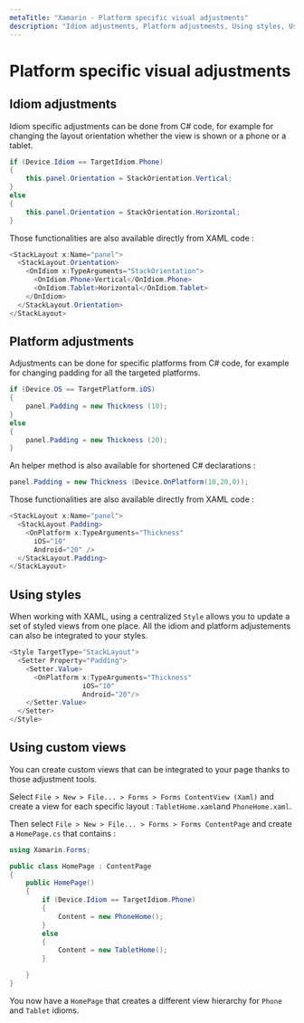 ```yaml
---
metaTitle: "Xamarin - Platform specific visual adjustments"
description: "Idiom adjustments, Platform adjustments, Using styles, Using custom views"
---
```


# Platform specific visual adjustments



## Idiom adjustments


Idiom specific adjustments can be done from C# code, for example for changing the layout orientation whether the view is shown or a phone or a tablet.

```cs
if (Device.Idiom == TargetIdiom.Phone) 
{
    this.panel.Orientation = StackOrientation.Vertical;
} 
else 
{
    this.panel.Orientation = StackOrientation.Horizontal;
}

```

Those functionalities are also available directly from XAML code :

```cs
<StackLayout x:Name="panel">
  <StackLayout.Orientation>
    <OnIdiom x:TypeArguments="StackOrientation">
      <OnIdiom.Phone>Vertical</OnIdiom.Phone>
      <OnIdiom.Tablet>Horizontal</OnIdiom.Tablet>
    </OnIdiom>
  </StackLayout.Orientation>
</StackLayout>

```



## Platform adjustments


Adjustments can be done for specific platforms from C# code, for example for changing padding for all the targeted platforms.

```cs
if (Device.OS == TargetPlatform.iOS) 
{
    panel.Padding = new Thickness (10);
}
else
{
    panel.Padding = new Thickness (20);
}

```

An helper method is also available for shortened C# declarations :

```cs
panel.Padding = new Thickness (Device.OnPlatform(10,20,0));

```

Those functionalities are also available directly from XAML code :

```cs
<StackLayout x:Name="panel">
  <StackLayout.Padding>
    <OnPlatform x:TypeArguments="Thickness"
      iOS="10"
      Android="20" />
  </StackLayout.Padding>
</StackLayout>

```



## Using styles


When working with XAML, using a centralized `Style` allows you to update a set of styled views from one place. All the idiom and platform adjustements can also be integrated to your styles.

```cs
<Style TargetType="StackLayout">
  <Setter Property="Padding">
    <Setter.Value>
      <OnPlatform x:TypeArguments="Thickness" 
                  iOS="10" 
                  Android="20"/>
    </Setter.Value>
  </Setter>
</Style>

```



## Using custom views


You can create custom views that can be integrated to your page thanks to those adjustment tools.

Select `File > New > File... > Forms > Forms ContentView (Xaml)` and create a view for each specific layout : `TabletHome.xaml`and `PhoneHome.xaml`.

Then select `File > New > File... > Forms > Forms ContentPage` and create a `HomePage.cs` that contains :

```cs
using Xamarin.Forms;

public class HomePage : ContentPage
{
    public HomePage()
    {
        if (Device.Idiom == TargetIdiom.Phone)
        {
            Content = new PhoneHome();
        }
        else
        {
            Content = new TabletHome();
        }

    }
}

```

You now have a `HomePage` that creates a different view hierarchy for `Phone` and `Tablet` idioms.

